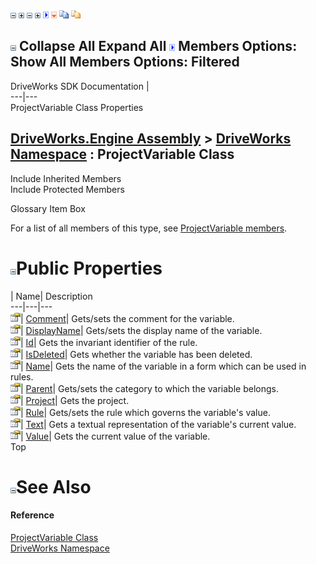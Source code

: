 ![](dotnetimages/collapse.gif) ![](dotnetimages/expand.gif) ![](dotnetimages/collapse.gif) ![](dotnetimages/expand.gif) ![](dotnetimages/drpdown.gif) ![](dotnetimages/drpdown_orange.gif) ![](dotnetimages/copycode.gif) ![](dotnetimages/copycodeHighlight.gif)

![](dotnetimages/collapse.gif) Collapse All Expand All ![](dotnetimages/drpdown.gif) Members Options: Show All  Members Options: Filtered   
---  
DriveWorks SDK Documentation  |   
---|---  
ProjectVariable Class Properties   
  
[DriveWorks.Engine Assembly](topic2156.md) > [DriveWorks Namespace](topic2159.md) : ProjectVariable Class  
---  
  
Include Inherited Members    
Include Protected Members    


Glossary Item Box

For a list of all members of this type, see [ProjectVariable members](topic4928.md).

# ![](dotnetimages/collapse.gif)Public Properties

| Name| Description  
---|---|---  
![Public Property](dotnetimages/publicProperty.gif)| [Comment](topic4950.md)| Gets/sets the comment for the variable.   
![Public Property](dotnetimages/publicProperty.gif)| [DisplayName](topic4951.md)| Gets/sets the display name of the variable.   
![Public Property](dotnetimages/publicProperty.gif)| [Id](topic4952.md)| Gets the invariant identifier of the rule.   
![Public Property](dotnetimages/publicProperty.gif)| [IsDeleted](topic4953.md)| Gets whether the variable has been deleted.   
![Public Property](dotnetimages/publicProperty.gif)| [Name](topic4954.md)| Gets the name of the variable in a form which can be used in rules.   
![Public Property](dotnetimages/publicProperty.gif)| [Parent](topic4955.md)| Gets/sets the category to which the variable belongs.   
![Public Property](dotnetimages/publicProperty.gif)| [Project](topic4956.md)| Gets the project.   
![Public Property](dotnetimages/publicProperty.gif)| [Rule](topic4957.md)| Gets/sets the rule which governs the variable's value.   
![Public Property](dotnetimages/publicProperty.gif)| [Text](topic4958.md)| Gets a textual representation of the variable's current value.   
![Public Property](dotnetimages/publicProperty.gif)| [Value](topic4959.md)| Gets the current value of the variable.   
Top

# ![](dotnetimages/collapse.gif)See Also

#### Reference

[ProjectVariable Class](topic4927.md)   
[DriveWorks Namespace](topic2159.md)


